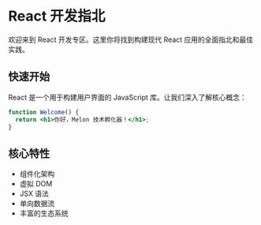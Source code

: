 # React 开发指北

欢迎来到 React 开发专区。这里你将找到构建现代 React 应用的全面指北和最佳实践。

## 快速开始

React 是一个用于构建用户界面的 JavaScript 库。让我们深入了解核心概念：

```jsx
function Welcome() {
  return <h1>你好，Melon 技术孵化器！</h1>;
}
```

## 核心特性

- 组件化架构
- 虚拟 DOM
- JSX 语法
- 单向数据流
- 丰富的生态系统
